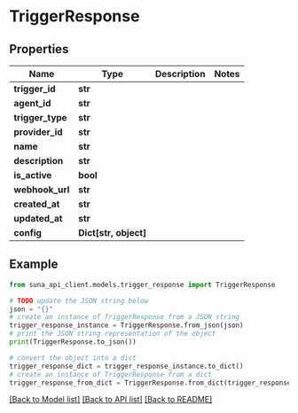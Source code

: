 # TriggerResponse


## Properties

Name | Type | Description | Notes
------------ | ------------- | ------------- | -------------
**trigger_id** | **str** |  | 
**agent_id** | **str** |  | 
**trigger_type** | **str** |  | 
**provider_id** | **str** |  | 
**name** | **str** |  | 
**description** | **str** |  | 
**is_active** | **bool** |  | 
**webhook_url** | **str** |  | 
**created_at** | **str** |  | 
**updated_at** | **str** |  | 
**config** | **Dict[str, object]** |  | 

## Example

```python
from suna_api_client.models.trigger_response import TriggerResponse

# TODO update the JSON string below
json = "{}"
# create an instance of TriggerResponse from a JSON string
trigger_response_instance = TriggerResponse.from_json(json)
# print the JSON string representation of the object
print(TriggerResponse.to_json())

# convert the object into a dict
trigger_response_dict = trigger_response_instance.to_dict()
# create an instance of TriggerResponse from a dict
trigger_response_from_dict = TriggerResponse.from_dict(trigger_response_dict)
```
[[Back to Model list]](../README.md#documentation-for-models) [[Back to API list]](../README.md#documentation-for-api-endpoints) [[Back to README]](../README.md)


